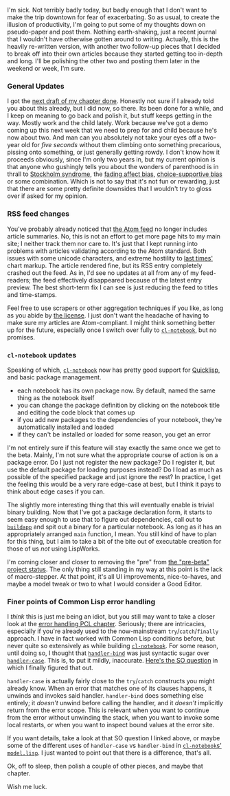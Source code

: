 I'm sick. Not terribly badly today, but badly enough that I don't want to make the trip downtown for fear of exacerbating. So as usual, to create the illusion of productivity, I'm going to put some of my thoughts down on pseudo-paper and post them. Nothing earth-shaking, just a recent journal that I wouldn't have otherwise gotten around to writing. Actually, this is the heavily re-written version, with another two follow-up pieces that I decided to break off into their own articles because they started getting too in-depth and long. I'll be polishing the other two and posting them later in the weekend or week, I'm sure.

### <a name="general-updates" href="#general-updates"></a>General Updates

I got the [next draft of my chapter done](https://github.com/Inaimathi/500lines/blob/master/event-driven-web-server/writeup.md#on-interacting-through-http-in-an-event-driven-manner-in-the-medium-of-common-lisp). Honestly not sure if I already told you about this already, but I did now, so there. Its been done for a while, and I keep on meaning to go back and polish it, but stuff keeps getting in the way. Mostly work and the child lately. Work because we've got a demo coming up this next week that we need to prep for and child because he's now about two. And man can you absolutely not take your eyes off a two-year old for *five seconds* without them climbing onto something precarious, pissing onto something, or just generally getting rowdy. I don't know how it proceeds obviously, since I'm only two years in, but my current opinion is that anyone who gushingly tells you about the wonders of parenthood is in thrall to [Stockholm syndrome](https://en.wikipedia.org/wiki/Stockholm_syndrome), the [fading affect bias](https://en.wikipedia.org/wiki/Fading_affect_bias), [choice-supportive bias](https://en.wikipedia.org/wiki/Choice-supportive_bias) or some combination. Which is not to say that it's not fun or rewarding, just that there are some pretty definite downsides that I wouldn't try to gloss over if asked for my opinion.

### <a name="rss-feed-changes" href="#rss-feed-changes"></a>RSS feed changes

You've probably already noticed that [the Atom feed](/feed/atom) no longer includes article summaries. No, this is not an effort to get more page hits to my main site; I neither track them nor care to. It's just that I kept running into problems with articles validating according to the Atom standard. Both issues with some unicode characters, and extreme hostility to [last times'](/article?name=BGG%20Data%20Sifting.html) chart markup. The article rendered fine, but its RSS entry completely crashed out the feed. As in, I'd see no updates at all from any of my feed-readers; the feed effectively disappeared because of the latest entry preview. The best short-term fix I can see is just reducing the feed to titles and time-stamps.

Feel free to use scrapers or other aggregation techniques if you like, as long as you abide by [the license](http://creativecommons.org/licenses/by-sa/3.0/). I just don't want the headache of having to make sure my articles are Atom-compliant. I might think something better up for the future, especially once I switch over fully to [`cl-notebook`](https://github.com/Inaimathi/cl-notebook#cl-notebook), but no promises.

### <a name="clnotebook-updates" href="#clnotebook-updates"></a>`cl-notebook` updates

Speaking of which, [`cl-notebook`](https://github.com/inaimathi/cl-notebook) now has pretty good support for [Quicklisp](http://www.quicklisp.org/beta/), and basic package management.


-   each notebook has its own package now. By default, named the same thing as the notebook itself
-   you can change the package definition by clicking on the notebook title and editing the code block that comes up
-   if you add new packages to the dependencies of your notebook, they're automatically installed and loaded
-   if they can't be installed or loaded for some reason, you get an error


I'm not entirely sure if this feature will stay exactly the same once we get to the beta. Mainly, I'm not sure what the appropriate course of action is on a package error. Do I just not register the new package? Do I register it, but use the default package for loading purposes instead? Do I load as much as possible of the specified package and just ignore the rest? In practice, I get the feeling this would be a very rare edge-case at best, but I think it pays to think about edge cases if you can.

The slightly more interesting thing that this will eventually enable is trivial binary building. Now that I've got a package declaration form, it starts to seem easy enough to use that to figure out dependencies, call out to [`buildapp`](http://www.xach.com/lisp/buildapp/) and spit out a binary for a particular notebook. As long as it has an appropriately arranged `main` function, I mean. You still kind of have to plan for this thing, but I aim to take a bit of the bite out of executable creation for those of us *not* using LispWorks.

I'm coming closer and closer to removing the "pre" from [the "pre-beta" project status](https://github.com/Inaimathi/cl-notebook#this-is-now-a-pre-beta). The only thing still standing in my way at this point is the lack of macro-stepper. At that point, it's all UI improvements, nice-to-haves, and maybe a model tweak or two to what I would consider a Good Editor.

### <a name="finer-points-of-common-lisp-error-handling" href="#finer-points-of-common-lisp-error-handling"></a>Finer points of Common Lisp error handling

I *think* this is just me being an idiot, but you still may want to take a closer look at the [error handling PCL chapter](http://www.gigamonkeys.com/book/beyond-exception-handling-conditions-and-restarts.html). Seriously; there are intricacies, especially if you're already used to the now-mainstream `try`/`catch`/`finally` approach. I have in fact worked with Common Lisp conditions before, but never quite so extensively as while building [`cl-notebook`](https://github.com/inaimathi/cl-notebook). For some reason, until doing so, I thought that [`handler-bind`](http://www.lispworks.com/documentation/HyperSpec/Body/m_handle.htm#handler-bind) was just syntactic sugar over [`handler-case`](http://www.lispworks.com/documentation/HyperSpec/Body/m_hand_1.htm#handler-case). This is, to put it mildly, inaccurate. [Here's the SO question](http://stackoverflow.com/questions/25773251/using-the-take-new-restart-in-sbcl) in which I finally figured that out.

`handler-case` is actually fairly close to the `try`/`catch` constructs you might already know. When an error that matches one of its clauses happens, it unwinds and invokes said handler. `handler-bind` does something else entirely; it *doesn't* unwind before calling the handler, and it *doesn't* implicitly return from the error scope. This is relevant when you want to continue from the error without unwinding the stack, when you want to invoke some local restarts, or when you want to inspect bound values at the error site.

If you want details, take a look at that SO question I linked above, or maybe some of the different uses of `handler-case` vs `handler-bind` in [`cl-notebook`s' `model.lisp`](https://github.com/Inaimathi/cl-notebook/blob/master/model.lisp). I just wanted to point out that there is a difference, that's all.

Ok, off to sleep, then polish a couple of other pieces, and maybe that chapter.

Wish me luck.
